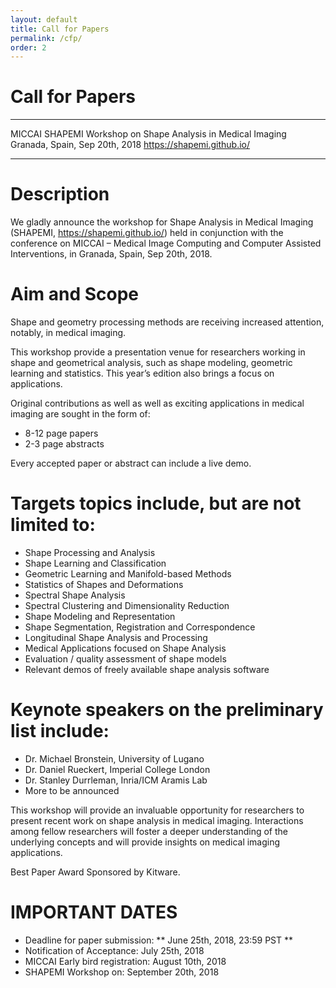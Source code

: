 ```yaml
---
layout: default
title: Call for Papers
permalink: /cfp/
order: 2
---
```

# Call for Papers

******************************************************************
MICCAI SHAPEMI
Workshop on Shape Analysis in Medical Imaging
Granada, Spain, Sep 20th, 2018
https://shapemi.github.io/
******************************************************************

# Description

We gladly announce the workshop for Shape Analysis in Medical Imaging (SHAPEMI, https://shapemi.github.io/) held in conjunction with the conference on MICCAI – Medical Image Computing and Computer Assisted Interventions, in Granada, Spain, Sep 20th, 2018. 

# Aim and Scope

Shape and geometry processing methods are receiving increased attention, notably, in medical imaging. 

This workshop provide a presentation venue for researchers working in shape and geometrical analysis, such as shape modeling, geometric learning and statistics. This year’s edition also brings a focus on applications. 

Original contributions as well as well as exciting applications in medical imaging are sought in the form of:

* 8-12 page papers 
* 2-3 page abstracts 

Every accepted paper or abstract can include a live demo. 

# Targets topics include, but are not limited to: 
 
* Shape Processing and Analysis
* Shape Learning and Classification
* Geometric Learning and Manifold-based Methods
* Statistics of Shapes and Deformations
* Spectral Shape Analysis
* Spectral Clustering and Dimensionality Reduction
* Shape Modeling and Representation
* Shape Segmentation, Registration and Correspondence
* Longitudinal Shape Analysis and Processing
* Medical Applications focused on Shape Analysis
* Evaluation / quality assessment of shape models
* Relevant demos of freely available shape analysis software

# Keynote speakers on the preliminary list include:

* Dr. Michael Bronstein, University of Lugano
* Dr. Daniel Rueckert, Imperial College London
* Dr. Stanley Durrleman, Inria/ICM Aramis Lab
* More to be announced

This workshop will provide an invaluable opportunity for researchers to present recent work on shape analysis in medical imaging. Interactions among fellow researchers will foster a deeper understanding of the underlying concepts and will provide insights on medical imaging applications.

Best Paper Award Sponsored by Kitware. 

# IMPORTANT DATES

 - Deadline for paper submission: ** June 25th, 2018, 23:59 PST **
 - Notification of Acceptance: July 25th, 2018
 - MICCAI Early bird registration:  August 10th, 2018
 - SHAPEMI Workshop on:  September 20th, 2018
